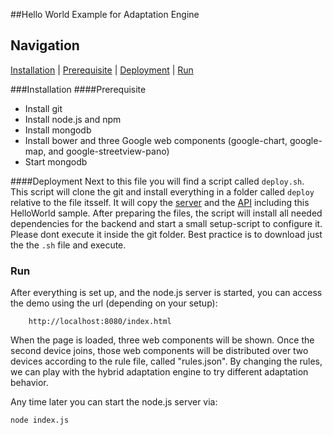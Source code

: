 ##Hello World Example for Adaptation Engine


## Navigation
[Installation][] | [Prerequisite][] | [Deployment][]  | [Run][]

###Installation
####Prerequisite
* Install git
* Install node.js and npm
* Install mongodb
* Install bower and three Google web components (google-chart, google-map, and google-streetview-pano)
* Start mongodb

####Deployment
Next to this file you will find a script called `deploy.sh`.  
This script will clone the git and install everything in a folder called `deploy` relative to the file itsself. It will copy the [server](../Server) and the [API](../API) including this HelloWorld sample. After preparing the files, the script will install all needed dependencies for the backend and start a small setup-script to configure it.   
Please dont execute it inside the git folder. Best practice is to download just the the `.sh` file and execute.  

### Run
After everything is set up, and the node.js server is started, you can access the demo using the url (depending on your setup): 
```
    http://localhost:8080/index.html
```
When the page is loaded, three web components will be shown. 
Once the second device joins, those web components will be distributed over two devices according to the rule file, called "rules.json". 
By changing the rules, we can play with the hybrid adaptation engine to try different adaptation behavior. 

Any time later you can start the node.js server via:

```bash
node index.js
```

[Installation]: #installation
[Prerequisite]: #prerequisite
[Deployment]: #deployment
[Run]: #run
